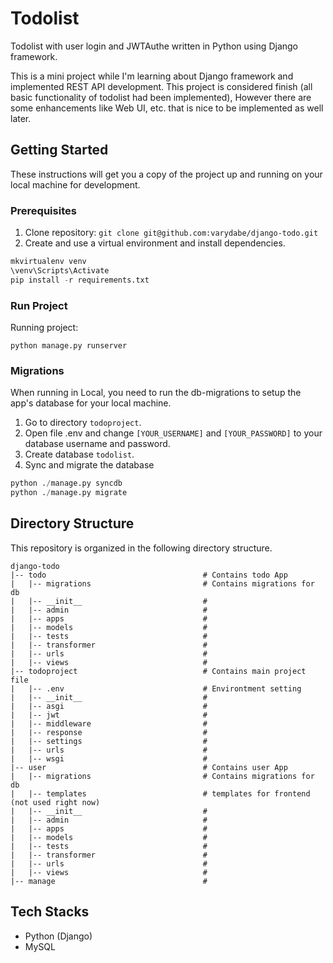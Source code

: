 # Todolist
Todolist with user login and JWTAuthe written in Python using Django framework.

This is a mini project while I'm learning about Django framework and implemented REST API development.
This project is considered finish (all basic functionality of todolist had been implemented), However there are some enhancements like Web UI, etc. that is nice to be implemented as well later.

## Getting Started

These instructions will get you a copy of the project up and running on your local machine for development.

### Prerequisites

1. Clone repository: `git clone git@github.com:varydabe/django-todo.git`
2. Create and use a virtual environment and install dependencies.
 ```python
 mkvirtualenv venv
 \venv\Scripts\Activate
 pip install -r requirements.txt
 ```
 
### Run Project

Running project:

`python manage.py runserver`

### Migrations

When running in Local, you need to run the db-migrations to setup the app's database for your local machine.

1. Go to directory `todoproject`.
2. Open file .env and change `[YOUR_USERNAME]` and `[YOUR_PASSWORD]` to your database username and password.
3. Create database `todolist`.
4. Sync and migrate the database
```python
python ./manage.py syncdb
python ./manage.py migrate
```

## Directory Structure

This repository is organized in the following directory structure.

```
django-todo
|-- todo                                   # Contains todo App
|   |-- migrations                         # Contains migrations for db
|   |-- __init__                           #
|   |-- admin                              #
|   |-- apps                               #
|   |-- models                             #
|   |-- tests                              #
|   |-- transformer                        #
|   |-- urls                               #
|   |-- views                              #
|-- todoproject                            # Contains main project file
|   |-- .env                               # Environtment setting
|   |-- __init__                           #
|   |-- asgi                               #
|   |-- jwt                                #
|   |-- middleware                         #
|   |-- response                           #
|   |-- settings                           #
|   |-- urls                               #
|   |-- wsgi                               #
|-- user                                   # Contains user App
|   |-- migrations                         # Contains migrations for db
|   |-- templates                          # templates for frontend (not used right now)
|   |-- __init__                           #
|   |-- admin                              #
|   |-- apps                               #
|   |-- models                             #
|   |-- tests                              #
|   |-- transformer                        #
|   |-- urls                               #
|   |-- views                              #
|-- manage                                 # 

```

## Tech Stacks

- Python (Django)
- MySQL
